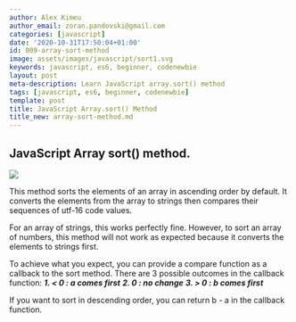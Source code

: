 ```yaml
---
author: Alex Kimeu
author_email: zoran.pandovski@gmail.com
categories: [javascript]
date: '2020-10-31T17:50:04+01:00'
id: 009-array-sort-method
image: assets/images/javascript/sort1.svg
keywords: javascript, es6, beginner, codenewbie
layout: post
meta-description: Learn JavaScript array.sort() method
tags: [javascript, es6, beginner, codenewbie]
template: post
title: JavaScript Array.sort() Method
title_new: array-sort-method.md
---
```




## JavaScript Array sort() method.



<img src="https://media-exp1.licdn.com/dms/image/C4D22AQHO5yOEY-_nUw/feedshare-shrink_800-alternative/0?e=1605744000&v=beta&t=5gF_H5Bk1GimAMRvDKBFAGQ8eoKGaQNaTHZxLWKsfFA">



This method sorts the elements of an array in ascending order by default. It converts the elements from the array to strings then compares their sequences of utf-16 code values.

For an array of strings, this works perfectly fine. However, to sort an array of numbers, this method will not work as expected because it converts the elements to strings first.



To achieve what you expect, you can provide a compare function as a callback to the sort method. There are 3 possible outcomes in the callback function: **_1. < 0 : a comes first_** **_2. 0 : no change_** **_3. > 0 : b comes first_**

If you want to sort in descending order, you can return b - a in the callback function.
